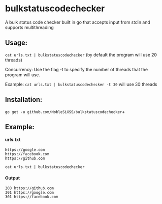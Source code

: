 # bulkstatuscodechecker
A bulk status code checker built in go that accepts input from stdin and supports multithreading

## Usage:
`cat urls.txt | bulkstatuscodechecker`
(by default the program will use 20 threads)

  Concurrency:
  Use the flag -t to specify the number of threads that the program will use.
  
  Example: `cat urls.txt | bulkstatuscodechecker -t 30` will use 30 threads

## Installation: 
`go get -u github.com/NobleSiXSS/bulkstatuscodechecker`+

## Example:

#### urls.txt
```
https://google.com
https://facebook.com
https://github.com
```
`cat urls.txt | bulkstatuscodechecker`

#### Output
```
200 https://github.com
301 https://google.com
301 https://facebook.com
```
